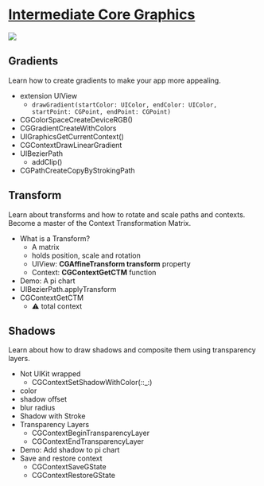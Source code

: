 # [Intermediate Core Graphics](https://www.raywenderlich.com/3198-intermediate-core-graphics)

![](https://files.betamax.raywenderlich.com/attachments/collections/27/CG-Int-FeaturedBanner%402x.png)

## Gradients

Learn how to create gradients to make your app more appealing.

* extension UIView
  * `drawGradient(startColor: UIColor, endColor: UIColor, startPoint: CGPoint, endPoint: CGPoint)`
* CGColorSpaceCreateDeviceRGB()
* CGGradientCreateWithColors
* UIGraphicsGetCurrentContext()
* CGContextDrawLinearGradient
* UIBezierPath
  * addClip()
* CGPathCreateCopyByStrokingPath



## Transform

Learn about transforms and how to rotate and scale paths and contexts. Become a master of the Context Transformation Matrix.

* What is a Transform?
  * A matrix
  * holds position, scale and rotation
  * UIView: **CGAffineTransform transform** property
  * Context: **CGContextGetCTM** function
* Demo: A pi chart
* UIBezierPath.applyTransform
* CGContextGetCTM
  * ⚠️ total context



## Shadows

Learn about how to draw shadows and composite them using transparency layers.

* Not UIKit wrapped
  * CGContextSetShadowWithColor(_:_:_:)
* color
* shadow offset
* blur radius
* Shadow with Stroke
* Transparency Layers
  * CGContextBeginTransparencyLayer
  * CGContextEndTransparencyLayer
* Demo: Add shadow to pi chart
* Save and restore context
  * CGContextSaveGState
  * CGContextRestoreGState


